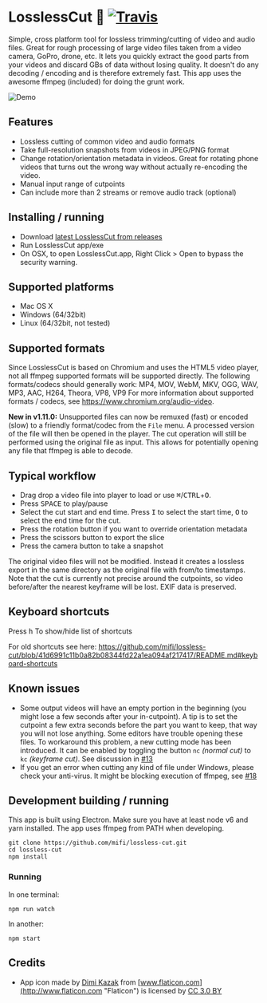 # LosslessCut 🎥 [![Travis](https://img.shields.io/travis/mifi/lossless-cut.svg)]()

Simple, cross platform tool for lossless trimming/cutting of video and audio files. Great for rough processing of large video files taken from a video camera, GoPro, drone, etc. It lets you quickly extract the good parts from your videos and discard GBs of data without losing quality. It doesn't do any decoding / encoding and is therefore extremely fast. This app uses the awesome ffmpeg (included) for doing the grunt work.

![Demo](https://thumbs.gfycat.com/HighAcclaimedAnaconda-size_restricted.gif)

## Features
- Lossless cutting of common video and audio formats
- Take full-resolution snapshots from videos in JPEG/PNG format
- Change rotation/orientation metadata in videos. Great for rotating phone videos that turns out the wrong way without actually re-encoding the video.
- Manual input range of cutpoints
- Can include more than 2 streams or remove audio track (optional)

## Installing / running

- Download [latest LosslessCut from releases](https://github.com/mifi/lossless-cut/releases)
- Run LosslessCut app/exe
- On OSX, to open LosslessCut.app, Right Click > Open to bypass the security warning.

## Supported platforms
- Mac OS X
- Windows (64/32bit)
- Linux (64/32bit, not tested)

## Supported formats

Since LosslessCut is based on Chromium and uses the HTML5 video player, not all ffmpeg supported formats will be supported directly.
The following formats/codecs should generally work: MP4, MOV, WebM, MKV, OGG, WAV, MP3, AAC, H264, Theora, VP8, VP9
For more information about supported formats / codecs, see https://www.chromium.org/audio-video.

**New in v1.11.0:** Unsupported files can now be remuxed (fast) or encoded (slow) to a friendly format/codec from the `File` menu. A processed version of the file will then be opened in the player. The cut operation will still be performed using the original file as input. This allows for potentially opening any file that ffmpeg is able to decode.


## Typical workflow
- Drag drop a video file into player to load or use <kbd>⌘</kbd>/<kbd>CTRL</kbd>+<kbd>O</kbd>.
- Press <kbd>SPACE</kbd> to play/pause
- Select the cut start and end time.  Press <kbd>I</kbd> to select the start time, <kbd>O</kbd> to select the end time for the cut.
- Press the rotation button if you want to override orientation metadata
- Press the scissors button to export the slice
- Press the camera button to take a snapshot

The original video files will not be modified. Instead it creates a lossless export in the same directory as the original file with from/to timestamps. Note that the cut is currently not precise around the cutpoints, so video before/after the nearest keyframe will be lost. EXIF data is preserved.

## Keyboard shortcuts
Press <kbd>h</kbd> To show/hide list of shortcuts

For old shortcuts see here:
https://github.com/mifi/lossless-cut/blob/41d6991c11b0a82b08344fd22a1ea094af217417/README.md#keyboard-shortcuts

## Known issues
- Some output videos will have an empty portion in the beginning (you might lose a few seconds after your in-cutpoint). A tip is to set the cutpoint a few extra seconds before the part you want to keep, that way you will not lose anything. Some editors have trouble opening these files. To workaround this problem, a new cutting mode has been introduced. It can be enabled by toggling the button `nc` *(normal cut)* to `kc` *(keyframe cut)*. See discussion in [#13](https://github.com/mifi/lossless-cut/pull/13)
- If you get an error when cutting any kind of file under Windows, please check your anti-virus. It might be blocking execution of ffmpeg, see [#18](https://github.com/mifi/lossless-cut/issues/18)

## Development building / running

This app is built using Electron. Make sure you have at least node v6 and yarn installed. The app uses ffmpeg from PATH when developing.
```
git clone https://github.com/mifi/lossless-cut.git
cd lossless-cut
npm install
```

### Running
In one terminal:
```
npm run watch
```
In another:
```
npm start
```

## Credits
- App icon made by [Dimi Kazak](http://www.flaticon.com/authors/dimi-kazak "Dimi Kazak") from [www.flaticon.com](http://www.flaticon.com "Flaticon") is licensed by [CC 3.0 BY](http://creativecommons.org/licenses/by/3.0/ "Creative Commons BY 3.0")
